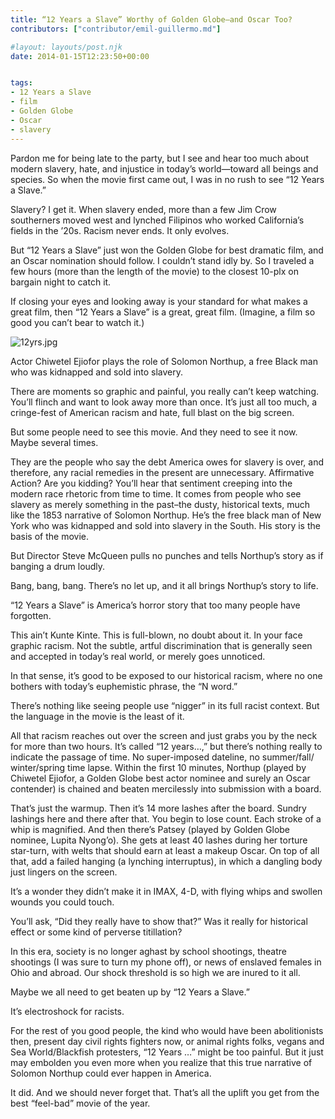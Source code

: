 ```yaml
---
title: “12 Years a Slave” Worthy of Golden Globe–and Oscar Too?
contributors: ["contributor/emil-guillermo.md"]

#layout: layouts/post.njk
date: 2014-01-15T12:23:50+00:00


tags:
- 12 Years a Slave
- film
- Golden Globe
- Oscar
- slavery
---
```


Pardon me for being late to the party, but I see and hear too much about modern
slavery, hate, and injustice in today’s world—toward all beings and species. So
when the movie first came out, I was in no rush to see “12 Years a Slave.”

Slavery? I get it. When slavery ended, more than a few Jim Crow southerners
moved west and lynched Filipinos who worked California’s fields in the ’20s.
Racism never ends. It only evolves.

But “12 Years a Slave” just won the Golden Globe for best dramatic film, and an
Oscar nomination should follow. I couldn’t stand idly by. So I traveled a few
hours (more than the length of the movie) to the closest 10-plx on bargain night
to catch it.

If closing your eyes and looking away is your standard for what makes a great
film, then “12 Years a Slave” is a great, great film. (Imagine, a film so good
you can’t bear to watch it.)

![12yrs.jpg](/uploads/12yrs.jpg)

Actor Chiwetel Ejiofor plays the role of Solomon Northup, a free Black man who
was kidnapped and sold into slavery.

There are moments so graphic and painful, you really can’t keep watching. You’ll
flinch and want to look away more than once. It’s just all too much, a
cringe-fest of American racism and hate, full blast on the big screen.

But some people need to see this movie. And they need to see it now. Maybe
several times.

They are the people who say the debt America owes for slavery is over, and
therefore, any racial remedies in the present are unnecessary. Affirmative
Action? Are you kidding?  You’ll hear that sentiment creeping into the modern
race rhetoric from time to time. It comes from people who see slavery as merely
something in the past–the dusty, historical texts, much like the 1853 narrative
of Solomon Northup. He’s the free black man of New York who was kidnapped and
sold into slavery in the South. His story is the basis of the movie.

But Director Steve McQueen pulls no punches and tells Northup’s story as if
banging a drum loudly.

Bang, bang, bang. There’s no let up, and it all brings Northup’s story to life.

“12 Years a Slave” is America’s horror story that too many people have
forgotten.

This ain’t Kunte Kinte. This is full-blown, no doubt about it. In your face
graphic racism. Not the subtle, artful discrimination that is generally seen and
accepted in today’s real world, or merely goes unnoticed.

In that sense, it’s good to be exposed to our historical racism, where no one
bothers with today’s euphemistic phrase, the “N word.”

There’s nothing like seeing people use “nigger” in its full racist context. But
the language in the movie is the least of it.

All that racism reaches out over the screen and just grabs you by the neck for
more than two hours. It’s called “12 years…,” but there’s nothing really to
indicate the passage of time. No super-imposed dateline, no summer/fall/
winter/spring time lapse. Within the first 10 minutes, Northup (played by
Chiwetel Ejiofor, a Golden Globe best actor nominee and surely an Oscar
contender) is chained and beaten mercilessly into submission with a board.

That’s just the warmup. Then it’s 14 more lashes after the board. Sundry
lashings here and there after that. You begin to lose count. Each stroke of a
whip is magnified. And then there’s Patsey (played by Golden Globe nominee,
Lupita Nyong’o). She gets at least 40 lashes during her torture star-turn, with
welts that should earn at least a makeup Oscar. On top of all that, add a failed
hanging (a lynching interruptus), in which a dangling body just lingers on the
screen.

It’s a wonder they didn’t make it in IMAX, 4-D, with flying whips and swollen
wounds you could touch.

You’ll ask, “Did they really have to show that?” Was it really for historical
effect or some kind of perverse titillation?

In this era, society is no longer aghast by school shootings, theatre shootings
(I was sure to turn my phone off), or news of enslaved females in Ohio and
abroad. Our shock threshold is so high we are inured to it all.

Maybe we all need to get beaten up by “12 Years a Slave.”

It’s electroshock for racists.

For the rest of you good people, the kind who would have been abolitionists
then, present day civil rights fighters now, or animal rights folks, vegans and
Sea World/Blackfish protesters, “12 Years …” might be too painful. But it just
may embolden you even more when you realize that this true narrative of Solomon
Northup could ever happen in America.

It did. And we should never forget that. That’s all the uplift you get from the
best “feel-bad” movie of the year.
